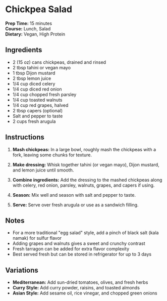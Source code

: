 # Chickpea Salad

**Prep Time:** 15 minutes  
**Course:** Lunch, Salad  
**Dietary:** Vegan, High Protein

## Ingredients

- 2 (15 oz) cans chickpeas, drained and rinsed
- 2 tbsp tahini or vegan mayo
- 1 tbsp Dijon mustard
- 2 tbsp lemon juice
- 1/4 cup diced celery
- 1/4 cup diced red onion
- 1/4 cup chopped fresh parsley
- 1/4 cup toasted walnuts
- 1/4 cup red grapes, halved
- 2 tbsp capers (optional)
- Salt and pepper to taste
- 2 cups fresh arugula

## Instructions

1. **Mash chickpeas:** In a large bowl, roughly mash the chickpeas with a fork, leaving some chunks for texture.

2. **Make dressing:** Whisk together tahini (or vegan mayo), Dijon mustard, and lemon juice until smooth.

3. **Combine ingredients:** Add the dressing to the mashed chickpeas along with celery, red onion, parsley, walnuts, grapes, and capers if using.

4. **Season:** Mix well and season with salt and pepper to taste.

5. **Serve:** Serve over fresh arugula or use as a sandwich filling.

## Notes

- For a more traditional "egg salad" style, add a pinch of black salt (kala namak) for sulfur flavor
- Adding grapes and walnuts gives a sweet and crunchy contrast
- Fresh tarragon can be added for extra flavor complexity
- Best served fresh but can be stored in refrigerator for up to 3 days

## Variations

- **Mediterranean:** Add sun-dried tomatoes, olives, and fresh herbs
- **Curry Style:** Add curry powder, raisins, and toasted almonds
- **Asian Style:** Add sesame oil, rice vinegar, and chopped green onions